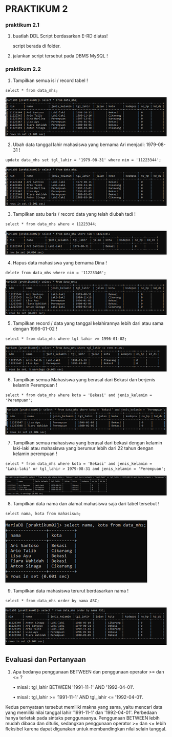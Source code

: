 # PRAKTIKUM 2

### praktikum 2.1
1. buatlah DDL Script berdasarkan E-RD diatas!

   script berada di folder.

2. jalankan script tersebut pada DBMS MySQL !

### praktikum 2.2
1. Tampilkan semua isi / record tabel !
```
select * from data_mhs;
```
![foto1](foto/ss1.png)

2. Ubah data tanggal lahir mahasiswa yang bernama Ari menjadi: 1979-08-31 !
```
update data_mhs set tgl_lahir = '1979-08-31' where nim = '11223344';
```
![foto2](foto/ss2.png)

3. Tampilkan satu baris / record data yang telah diubah tadi !
```
select * from data_mhs where < 11223344;
```
![foto3](foto/ss3.png)

4. Hapus data mahasiswa yang bernama Dina !
```
delete from data_mhs where nim = '11223346';
```
![foto4](foto/ss4.png)

5. Tampilkan record / data yang tanggal kelahirannya lebih dari atau sama dengan 1996-01-02 !
```
select * from data_mhs where tgl lahir >= 1996-01-02;
```
![foto5](foto/ss5.png)

6. Tampilkan semua Mahasiswa yang berasal dari Bekasi dan berjenis kelamin Perempuan !
```
select * from data_mhs where kota = 'Bekasi' and jenis_kelamin = 'Perempuan';
```
![foto6](foto/ss6.png)

7. Tampilkan semua mahasiswa yang berasal dari bekasi dengan kelamin laki-laki atau mahasiswa yang berumur lebih dari 22 tahun dengan kelamin perempuan !
```
select * from data_mhs where kota = 'Bekasi' and jenis_kelamin = 'Laki-laki' or tgl_lahir > 1979-08-31 and jenis_kelamin = 'Perempuan';
```
![foto7](foto/ss7.png)

8. Tampilkan data nama dan alamat mahasiswa saja dari tabel tersebut !
```
select nama, kota from mahasiswa;
```
![foto8](foto/ss8.png)

9. Tampilkan data mahasiswa terurut berdasarkan nama !
```
select * from data_mhs order by nama ASC;
```
![foto9](foto/ss9.png)

## Evaluasi dan Pertanyaan

1. Apa bedanya penggunaan BETWEEN dan penggunaan operator >= dan <= ?

   • misal : tgl_lahir BETWEEN '1991-11-1' AND '1992-04-01'.

   • misal : tgl_lahir >= '1991-11-1' AND tgl_lahir <= '1992-04-01'.

Kedua pernyataan tersebut memiliki makna yang sama, yaitu mencari data yang memiliki nilai tanggal lahir '1991-11-1' dan '1992-04-01'. Perbedaan hanya terletak pada sintaks penggunaanya. Penggunaan BETWEEN lebih mudah dibaca dan ditulis, sedangkan penggunaan operator >= dan <= lebih fleksibel karena dapat digunakan untuk membandingkan nilai selain tanggal.
